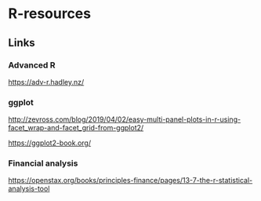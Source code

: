 # R-resources 

## Links

### Advanced R

https://adv-r.hadley.nz/

### ggplot 

http://zevross.com/blog/2019/04/02/easy-multi-panel-plots-in-r-using-facet_wrap-and-facet_grid-from-ggplot2/

https://ggplot2-book.org/

### Financial analysis

https://openstax.org/books/principles-finance/pages/13-7-the-r-statistical-analysis-tool
